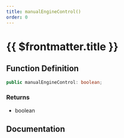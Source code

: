 ```yaml
---
title: manualEngineControl()
order: 0
---
```


# {{ $frontmatter.title }}

## Function Definition

```ts
public manualEngineControl: boolean;
```

### Returns

* boolean

## Documentation

<!--@include: ./parts/manualEngineControl.md-->
